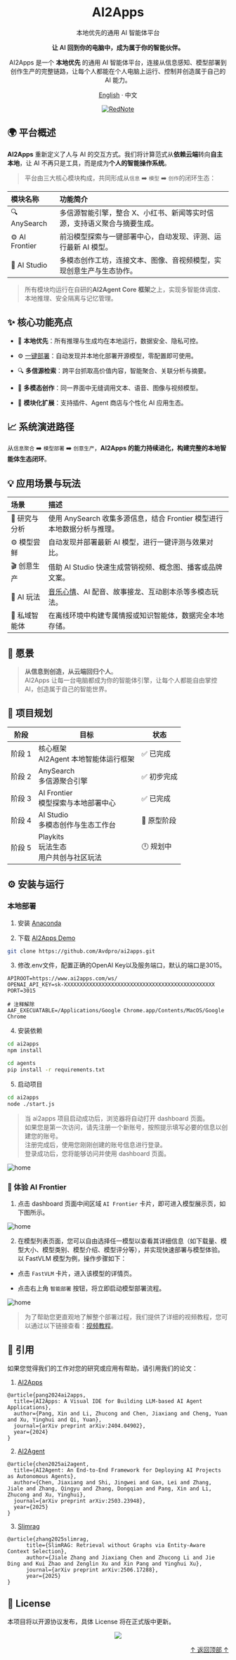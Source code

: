 <div align="center">

  <a name="readme-top"></a>

  <h1>AI2Apps</h1>

  <p>本地优先的通用 AI 智能体平台</p>
  
  <p style="font-weight:600 !important">让 AI 回到你的电脑中，成为属于你的智能伙伴。</p>

  <p>AI2Apps 是一个 <strong>本地优先</strong> 的通用 AI 智能体平台，连接从信息感知、模型部署到创作生产的完整链路，让每个人都能在个人电脑上运行、控制并创造属于自己的 AI 能力。</p>

  [English](./README.md) · 中文

  [![RedNote](https://img.shields.io/badge/RedNote-AI2Apps-red)](https://www.xiaohongshu.com/user/profile/5fdeafe6000000000100a1f3)

</div>

<!-- <div align="center">
  <img src="assets/intro.png">
</div> -->

## 🌍 平台概述

**AI2Apps** 重新定义了人与 AI 的交互方式。我们将计算范式从**依赖云端**转向**自主本地**，让 AI 不再只是工具，而是成为**个人的智能操作系统**。<br>

> 平台由三大核心模块构成，共同形成从`信息` ➡️ `模型` ➡️ `创作`的闭环生态：

| **模块名称**   | **功能简介**                                                                 |
|:---------------|:-----------------------------------------------------------------------------|
| 🔍 AnySearch   | 多信源智能引擎，整合 X、小红书、新闻等实时信源，支持语义聚合与摘要生成。       |
| ⚙️ AI Frontier  | 前沿模型探索与一键部署中心，自动发现、评测、运行最新 AI 模型。                 |
| 🎨 AI Studio    | 多模态创作工坊，连接文本、图像、音视频模型，实现创意生产与生态协作。           |  |

> 所有模块均运行在自研的**AI2Agent Core 框架**之上，实现多智能体调度、本地推理、安全隔离与记忆管理。


## ✨ 核心功能亮点

- 🧠 **本地优先**：所有推理与生成均在本地运行，数据安全、隐私可控。  

- ⚙️ [一键部署](https://youtu.be/rSkvvDIjH4M)：自动发现并本地化部署开源模型，零配置即可使用。  

- 🔍 **多信源检索**：跨平台抓取高价值内容，智能聚合、关联分析与摘要。  

- 🎨 **多模态创作**：同一界面中无缝调用文本、语音、图像与视频模型。  

- 🧩 **模块化扩展**：支持插件、Agent 商店与个性化 AI 应用生态。


## 📈 系统演进路径

从`信息聚合` ➡️ `模型部署` ➡️ `创意生产`，**AI2Apps 的能力持续进化，构建完整的本地智能体生态闭环**。


## 💡 应用场景与玩法

| **场景**       | **描述**                                                                 |
|:---------------|:-------------------------------------------------------------------------|
| 🧠 研究与分析   | 使用 AnySearch 收集多源信息，结合 Frontier 模型进行本地数据分析与推理。       |
| ⚙️ 模型尝鲜     | 自动发现并部署最新 AI 模型，进行一键评测与效果对比。                         |
| 🎬 创意生产     | 借助 AI Studio 快速生成营销视频、概念图、播客或品牌文案。                     |
| 🎵 AI 玩法     | [音乐心情](https://youtu.be/bYN78KXqvHo)、AI 配音、故事接龙、互动剧本杀等多模态玩法。                     |
| 🔐 私域智能体   | 在离线环境中构建专属情报或知识智能体，数据完全本地存储。                     |


## 🌟 愿景

> **从信息到创造，从云端回归个人**。<br>
> AI2Apps 让每一台电脑都成为你的智能体引擎，让每个人都能自由掌控 AI，创造属于自己的智能世界。


## 🧭 项目规划

| 阶段 | 目标 | 状态 |
|------|------|------|
| 阶段 1 | 核心框架<br>AI2Agent 本地智能体运行框架 | ✅ 已完成 |
| 阶段 2 | AnySearch<br>多信源聚合引擎 | ✅ 初步完成 |
| 阶段 3 | AI Frontier<br>模型探索与本地部署中心 | ✅ 已完成 |
| 阶段 4 | AI Studio<br>多模态创作与生态工作台 | 🧪 原型阶段 |
| 阶段 5 | Playkits<br>玩法生态<br>用户共创与社区玩法 | 🕛 规划中 |


## ⚙️ 安装与运行

### 本地部署

1. 安装 [Anaconda](https://www.anaconda.com/) 

2. 下载 [AI2Apps Demo](https://github.com/Avdpro/ai2apps)

```bash
git clone https://github.com/Avdpro/ai2apps.git
```

3. 修改.env文件，配置正确的OpenAI Key以及服务端口，默认的端口是3015。

```
APIROOT=https://www.ai2apps.com/ws/
OPENAI_API_KEY=sk-XXXXXXXXXXXXXXXXXXXXXXXXXXXXXXXXXXXXXXXXXXXXXXXX
PORT=3015

# 注释解除
AAF_EXECUATABLE=/Applications/Google Chrome.app/Contents/MacOS/Google Chrome
```

4. 安装依赖

```bash
cd ai2apps
npm install
```

```bash
cd agents
pip install -r requirements.txt
```

5. 启动项目

```bash
cd ai2apps
node ./start.js
```
> 当 ai2apps 项目启动成功后，浏览器将自动打开 dashboard 页面。<br/>
> 如果您是第一次访问，请先注册一个新账号，按照提示填写必要的信息以创建您的账号。<br/>
> 注册完成后，使用您刚刚创建的账号信息进行登录。<br/>
> 登录成功后，您将能够访问并使用 dashboard 页面。

<p>
  <img src="dashboard.jpg" alt="home" />
</p>

### 🚀 体验 AI Frontier

1. 点击 dashboard 页面中间区域 `AI Frontier` 卡片，即可进入模型展示页，如下图所示。

<p>
  <img src="AI_Frontier.jpg" alt="home" />
</p>

2. 在模型列表页面，您可以自由选择任一模型以查看其详细信息（如下载量、模型大小、模型类别、模型介绍、模型评分等），并实现快速部署与模型体验。以 FastVLM 模型为例，操作步骤如下：

- 点击 `FastVLM` 卡片，进入该模型的详情页。

- 点击右上角 `智能部署` 按钮，将立即启动模型部署流程。

<p>
  <img src="AI_Frontier_deploy.jpg" alt="home" />
</p>

> 为了帮助您更直观地了解整个部署过程，我们提供了详细的视频教程，您可以通过以下链接查看：[视频教程](https://github.com/zdq93/zdq93.github.io)。


## 📝 引用

如果您觉得我们的工作对您的研究或应用有帮助，请引用我们的论文： 

1. [AI2Apps](https://arxiv.org/abs/2404.04902?context=cs.SE)
```
@article{pang2024ai2apps,
  title={AI2Apps: A Visual IDE for Building LLM-based AI Agent Applications},
  author={Pang, Xin and Li, Zhucong and Chen, Jiaxiang and Cheng, Yuan and Xu, Yinghui and Qi, Yuan},
  journal={arXiv preprint arXiv:2404.04902},
  year={2024}
}
```

2. [AI2Agent](https://arxiv.org/abs/2503.23948)
```
@article{chen2025ai2agent,
  title={AI2Agent: An End-to-End Framework for Deploying AI Projects as Autonomous Agents},
  author={Chen, Jiaxiang and Shi, Jingwei and Gan, Lei and Zhang, Jiale and Zhang, Qingyu and Zhang, Dongqian and Pang, Xin and Li, Zhucong and Xu, Yinghui},
  journal={arXiv preprint arXiv:2503.23948},
  year={2025}
}
```

3. [Slimrag](https://arxiv.org/abs/2506.17288)
```
@article{zhang2025slimrag,
      title={SlimRAG: Retrieval without Graphs via Entity-Aware Context Selection}, 
      author={Jiale Zhang and Jiaxiang Chen and Zhucong Li and Jie Ding and Kui Zhao and Zenglin Xu and Xin Pang and Yinghui Xu},
      journal={arXiv preprint arXiv:2506.17288},
      year={2025}
}
```


## 📜 License

本项目将以开源协议发布，具体 License 将在正式版中更新。

<div align="center">
  <img src="overview.jpg">
</div>



<p align="right" >
  <a href="#readme-top">
    ↑ 返回顶部 ↑
  </a>
</p>


















